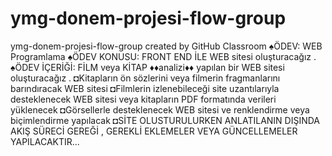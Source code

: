 # ymg-donem-projesi-flow-group
ymg-donem-projesi-flow-group created by GitHub Classroom
♠ÖDEV:  WEB Programlama 
♠ÖDEV KONUSU: FRONT END İLE WEB sitesi oluşturacağız .
♠ÖDEV İÇERİĞİ:  FİLM veya KİTAP ♦♦analizi♦♦ yapılan bir WEB sitesi oluşturacağız .
◘Kitapların ön sözlerini veya filmerin fragmanlarını barındıracak WEB sitesi
◘Filmlerin izlenebileceği site uzantılarıyla desteklenecek WEB sitesi veya kitapların PDF formatında verileri yüklenecek 
◘Görsellerle desteklenecek WEB sitesi ve renklendirme veya biçimlendirme yapılacak 
◘SİTE OLUSTURULURKEN  ANLATILANIN DIŞINDA AKIŞ SÜRECİ GEREĞİ , GEREKLİ EKLEMELER VEYA GÜNCELLEMELER YAPILACAKTIR... 
